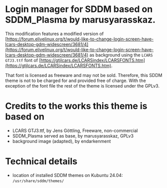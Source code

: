 # Login manager for SDDM based on SDDM_Plasma by marusyarasskaz.

This modification features a modified version of
[https://forum.elivelinux.org/t/would-like-to-change-login-screen-have-lcars-desktop-gdm-widescreen/3681/4](https://forum.elivelinux.org/t/would-like-to-change-login-screen-have-lcars-desktop-gdm-widescreen/3681/4)
as background using the `LCARS GTJ3.ttf` font of [https://gtjlcars.de/LCARSindex/LCARSFONTS.htm](https://gtjlcars.de/LCARSindex/LCARSFONTS.htm).

That font is licensed as freeware and may not be sold. Therefore, this SDDM theme is not to be charged for and provided free of charge.
With the exception of the font file the rest of the theme is licensed under the GPLv3.

# Credits to the works this theme is based on
- LCARS GTJ3.ttf, by Jens Göttling, Freeware, non-commercial
- SDDM_Plasma served as base, by marusyarasskaz, GPLv3
- background image (adapted), by endarkenment

# Technical details
- location of installed SDDM themes on Kubuntu 24.04: `/usr/share/sddm/themes/`
